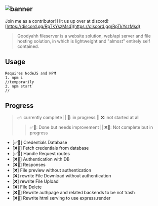 ![banner](https://media.discordapp.net/attachments/914057325352976438/1046406007091380345/goofy300.png)
--
Join me as a contributor!
Hit us up over at discord!: [https://discord.gg/RpTkYszMsd](https://discord.gg/RpTkYszMsd)
> Goodyahh fileserver is a website solution, web/api server and file hosting solution, in which is lightweight and "almost" entirely self contained. 
## Usage
```
Requires NodeJS and NPM
1. npm i
//temporarily
2. npm start
//
```
## Progress
> ✅: currently complete || 🚧: in progress || ❌: not started at all
>> ✅🚧: Done but needs improvement || ❌🚧: Not complete but in progress
- [✅🚧] Credentials Database
- [❌🚧] Fetch credentials from database
- [✅🚧] Handle Request routes
- [❌🚧] Authentication with DB
- [❌🚧] Responses
- [❌] File preview without authentication
- [❌] rewrite File Download without authentication
- [❌] rewrite File Upload
- [❌] File Delete
- [❌🚧] Rewrite authpage and related backends to be not trash
- [❌🚧] Rewrite html serving to use express.render

